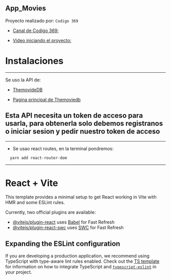 ## App_Movies
Proyecto realizado por: `Codigo 369`

- [Canal de Codigo 369: ](https://www.youtube.com/@Codigo369)

- [Video iniciando el proyecto: ](https://youtu.be/0C5yFwOYhAk?si=DYycjYVJMEQHPyec&t=8793)

# Instalaciones

---
Se uso la API de: 
- [ThemovideDB](https://developer.themoviedb.org/docs/getting-started)

- [Pagina principal de Themoviedb](https://www.themoviedb.org/)

Esta API necesita un token de acceso para usarla, para obtenerla solo debemos registranos o iniciar sesion y pedir nuestro token de acceso
---

---
- Se usao react routes, en la terminal pondremos:
```bash
  yarn add react-router-dom
```
---

# React + Vite

This template provides a minimal setup to get React working in Vite with HMR and some ESLint rules.

Currently, two official plugins are available:

- [@vitejs/plugin-react](https://github.com/vitejs/vite-plugin-react/blob/main/packages/plugin-react) uses [Babel](https://babeljs.io/) for Fast Refresh
- [@vitejs/plugin-react-swc](https://github.com/vitejs/vite-plugin-react/blob/main/packages/plugin-react-swc) uses [SWC](https://swc.rs/) for Fast Refresh

## Expanding the ESLint configuration

If you are developing a production application, we recommend using TypeScript with type-aware lint rules enabled. Check out the [TS template](https://github.com/vitejs/vite/tree/main/packages/create-vite/template-react-ts) for information on how to integrate TypeScript and [`typescript-eslint`](https://typescript-eslint.io) in your project.
